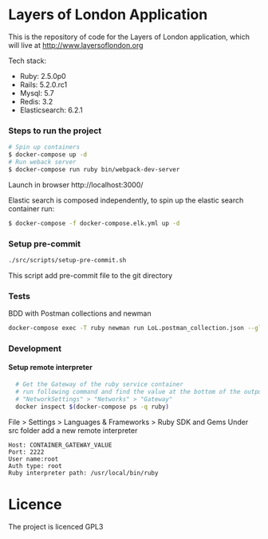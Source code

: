 # Layers of London Application
This is the repository of code for the Layers of London application, which will live at http://www.layersoflondon.org

Tech stack:
* Ruby: 2.5.0p0
* Rails: 5.2.0.rc1
* Mysql: 5.7
* Redis: 3.2
* Elasticsearch: 6.2.1

###  Steps to run the project

```bash
# Spin up containers
$ docker-compose up -d
# Run weback server
$ docker-compose run ruby bin/webpack-dev-server
```

Launch in browser http://localhost:3000/

Elastic search is composed independently, to spin up the elastic search container run:

```bash
$ docker-compose -f docker-compose.elk.yml up -d 
```
### Setup pre-commit

```bash
./src/scripts/setup-pre-commit.sh
```
This script add pre-commit file to the git directory

### Tests

BDD with Postman collections and newman

```bash
docker-compose exec -T ruby newman run LoL.postman_collection.json --globals LoL.postman_globals.json --environment Local.postman_environment.json
```

### Development

#### Setup remote interpreter

  ```bash
    # Get the Gateway of the ruby service container
    # run following command and find the value at the bottom of the output under 
    # "NetworkSettings" > "Networks" > "Gateway"
    docker inspect $(docker-compose ps -q ruby)
  ```
File > Settings > Languages & Frameworks > Ruby SDK and Gems
Under src folder add a new remote interpreter

```
Host: CONTAINER_GATEWAY_VALUE
Port: 2222
User name:root
Auth type: root
Ruby interpreter path: /usr/local/bin/ruby
```
# Licence

The project is licenced GPL3
